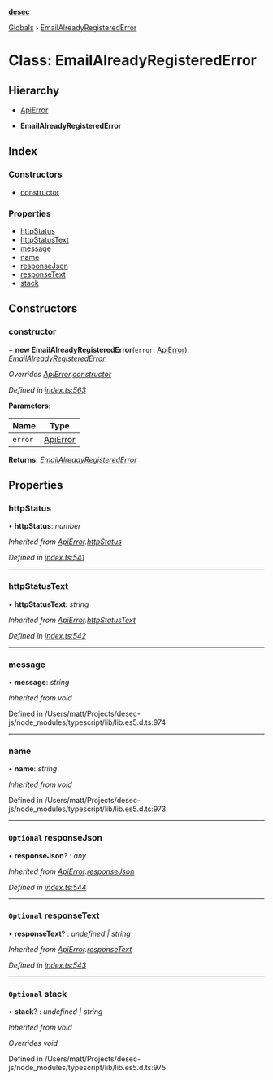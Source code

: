 **[desec](../README.md)**

[Globals](../README.md) › [EmailAlreadyRegisteredError](emailalreadyregisterederror.md)

# Class: EmailAlreadyRegisteredError

## Hierarchy

  * [ApiError](apierror.md)

  * **EmailAlreadyRegisteredError**

## Index

### Constructors

* [constructor](emailalreadyregisterederror.md#constructor)

### Properties

* [httpStatus](emailalreadyregisterederror.md#httpstatus)
* [httpStatusText](emailalreadyregisterederror.md#httpstatustext)
* [message](emailalreadyregisterederror.md#message)
* [name](emailalreadyregisterederror.md#name)
* [responseJson](emailalreadyregisterederror.md#optional-responsejson)
* [responseText](emailalreadyregisterederror.md#optional-responsetext)
* [stack](emailalreadyregisterederror.md#optional-stack)

## Constructors

###  constructor

\+ **new EmailAlreadyRegisteredError**(`error`: [ApiError](apierror.md)): *[EmailAlreadyRegisteredError](emailalreadyregisterederror.md)*

*Overrides [ApiError](apierror.md).[constructor](apierror.md#constructor)*

*Defined in [index.ts:563](https://github.com/zone117x/desec-js/blob/master/src/index.ts#L563)*

**Parameters:**

Name | Type |
------ | ------ |
`error` | [ApiError](apierror.md) |

**Returns:** *[EmailAlreadyRegisteredError](emailalreadyregisterederror.md)*

## Properties

###  httpStatus

• **httpStatus**: *number*

*Inherited from [ApiError](apierror.md).[httpStatus](apierror.md#httpstatus)*

*Defined in [index.ts:541](https://github.com/zone117x/desec-js/blob/master/src/index.ts#L541)*

___

###  httpStatusText

• **httpStatusText**: *string*

*Inherited from [ApiError](apierror.md).[httpStatusText](apierror.md#httpstatustext)*

*Defined in [index.ts:542](https://github.com/zone117x/desec-js/blob/master/src/index.ts#L542)*

___

###  message

• **message**: *string*

*Inherited from void*

Defined in /Users/matt/Projects/desec-js/node_modules/typescript/lib/lib.es5.d.ts:974

___

###  name

• **name**: *string*

*Inherited from void*

Defined in /Users/matt/Projects/desec-js/node_modules/typescript/lib/lib.es5.d.ts:973

___

### `Optional` responseJson

• **responseJson**? : *any*

*Inherited from [ApiError](apierror.md).[responseJson](apierror.md#optional-responsejson)*

*Defined in [index.ts:544](https://github.com/zone117x/desec-js/blob/master/src/index.ts#L544)*

___

### `Optional` responseText

• **responseText**? : *undefined | string*

*Inherited from [ApiError](apierror.md).[responseText](apierror.md#optional-responsetext)*

*Defined in [index.ts:543](https://github.com/zone117x/desec-js/blob/master/src/index.ts#L543)*

___

### `Optional` stack

• **stack**? : *undefined | string*

*Inherited from void*

*Overrides void*

Defined in /Users/matt/Projects/desec-js/node_modules/typescript/lib/lib.es5.d.ts:975